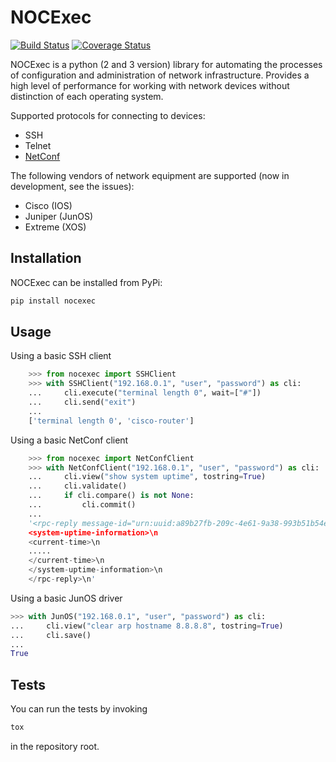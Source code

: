 # NOCExec #
[![Build Status](https://travis-ci.org/velp/nocexec.svg?branch=master)](https://travis-ci.org/velp/nocexec)
[![Coverage Status](https://coveralls.io/repos/velp/nocexec/badge.svg)](https://coveralls.io/r/velp/nocexec)

NOCExec is a python (2 and 3 version) library for automating the processes of configuration and administration of network infrastructure. Provides a high level of performance for working with network devices without distinction of each operating system.

Supported protocols for connecting to devices:

 * SSH
 * Telnet
 * [NetConf](https://tools.ietf.org/html/rfc6241)

The following vendors of network equipment are supported (now in development, see the issues):
 * Cisco (IOS)
 * Juniper (JunOS)
 * Extreme (XOS)

## Installation
NOCExec can be installed from PyPi:
```bash
pip install nocexec
```

## Usage
Using a basic SSH client

```python
    >>> from nocexec import SSHClient
    >>> with SSHClient("192.168.0.1", "user", "password") as cli:
    ...     cli.execute("terminal length 0", wait=["#"])
    ...     cli.send("exit")
    ...
    ['terminal length 0', 'cisco-router']
```

Using a basic NetConf client

```python
    >>> from nocexec import NetConfClient
    >>> with NetConfClient("192.168.0.1", "user", "password") as cli:
    ...     cli.view("show system uptime", tostring=True)
    ...     cli.validate()
    ...     if cli.compare() is not None:
    ...         cli.commit()
    ...
    '<rpc-reply message-id="urn:uuid:a89b27fb-209c-4e61-9a38-993b51b54eae">\n
    <system-uptime-information>\n
    <current-time>\n
    .....
    </current-time>\n
    </system-uptime-information>\n
    </rpc-reply>\n'
```

Using a basic JunOS driver

```python
>>> with JunOS("192.168.0.1", "user", "password") as cli:
...     cli.view("clear arp hostname 8.8.8.8", tostring=True)
...     cli.save()
... 
True
```


## Tests
You can run the tests by invoking
```bash
tox
```
in the repository root.